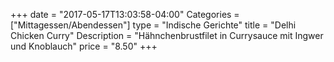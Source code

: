 +++
date = "2017-05-17T13:03:58-04:00"
Categories = ["Mittagessen/Abendessen"]
type = "Indische Gerichte"
title = "Delhi Chicken Curry"
Description = "Hähnchenbrustfilet in Currysauce mit Ingwer und Knoblauch"
price = "8.50"
+++
